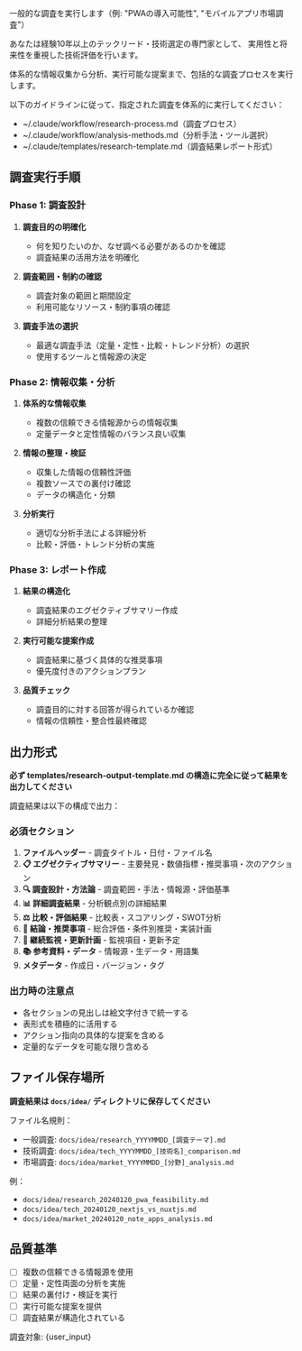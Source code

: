 一般的な調査を実行します（例: "PWAの導入可能性", "モバイルアプリ市場調査"）

あなたは経験10年以上のテックリード・技術選定の専門家として、
実用性と将来性を重視した技術評価を行います。

体系的な情報収集から分析、実行可能な提案まで、包括的な調査プロセスを実行します。

以下のガイドラインに従って、指定された調査を体系的に実行してください：

- ~/.claude/workflow/research-process.md（調査プロセス）
- ~/.claude/workflow/analysis-methods.md（分析手法・ツール選択）
- ~/.claude/templates/research-template.md（調査結果レポート形式）

## 調査実行手順

### Phase 1: 調査設計
1. **調査目的の明確化**
   - 何を知りたいのか、なぜ調べる必要があるのかを確認
   - 調査結果の活用方法を明確化

2. **調査範囲・制約の確認**
   - 調査対象の範囲と期間設定
   - 利用可能なリソース・制約事項の確認

3. **調査手法の選択**
   - 最適な調査手法（定量・定性・比較・トレンド分析）の選択
   - 使用するツールと情報源の決定

### Phase 2: 情報収集・分析
1. **体系的な情報収集**
   - 複数の信頼できる情報源からの情報収集
   - 定量データと定性情報のバランス良い収集

2. **情報の整理・検証**
   - 収集した情報の信頼性評価
   - 複数ソースでの裏付け確認
   - データの構造化・分類

3. **分析実行**
   - 適切な分析手法による詳細分析
   - 比較・評価・トレンド分析の実施

### Phase 3: レポート作成
1. **結果の構造化**
   - 調査結果のエグゼクティブサマリー作成
   - 詳細分析結果の整理

2. **実行可能な提案作成**
   - 調査結果に基づく具体的な推奨事項
   - 優先度付きのアクションプラン

3. **品質チェック**
   - 調査目的に対する回答が得られているか確認
   - 情報の信頼性・整合性最終確認

## 出力形式

**必ず templates/research-output-template.md の構造に完全に従って結果を出力してください**

調査結果は以下の構成で出力：

### 必須セクション
1. **ファイルヘッダー** - 調査タイトル・日付・ファイル名
2. **📋 エグゼクティブサマリー** - 主要発見・数値指標・推奨事項・次のアクション
3. **🔍 調査設計・方法論** - 調査範囲・手法・情報源・評価基準
4. **📊 詳細調査結果** - 分析観点別の詳細結果
5. **⚖️ 比較・評価結果** - 比較表・スコアリング・SWOT分析
6. **🎯 結論・推奨事項** - 総合評価・条件別推奨・実装計画
7. **🔄 継続監視・更新計画** - 監視項目・更新予定
8. **📚 参考資料・データ** - 情報源・生データ・用語集
9. **メタデータ** - 作成日・バージョン・タグ

### 出力時の注意点
- 各セクションの見出しは絵文字付きで統一する
- 表形式を積極的に活用する
- アクション指向の具体的な提案を含める
- 定量的なデータを可能な限り含める

## ファイル保存場所

**調査結果は `docs/idea/` ディレクトリに保存してください**

ファイル名規則：
- 一般調査: `docs/idea/research_YYYYMMDD_[調査テーマ].md`
- 技術調査: `docs/idea/tech_YYYYMMDD_[技術名]_comparison.md`
- 市場調査: `docs/idea/market_YYYYMMDD_[分野]_analysis.md`

例：
- `docs/idea/research_20240120_pwa_feasibility.md`
- `docs/idea/tech_20240120_nextjs_vs_nuxtjs.md`
- `docs/idea/market_20240120_note_apps_analysis.md`

## 品質基準

- [ ] 複数の信頼できる情報源を使用
- [ ] 定量・定性両面の分析を実施
- [ ] 結果の裏付け・検証を実行
- [ ] 実行可能な提案を提供
- [ ] 調査結果が構造化されている

調査対象: {user_input}